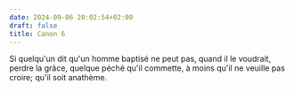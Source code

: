 ```yaml
---
date: 2024-09-06 20:02:54+02:00
draft: false
title: Canon 6
---
```





Si quelqu'un dit qu'un homme baptisé ne peut pas, quand il le voudrait, perdre la grâce, quelque péché qu'il commette, à moins qu'il ne veuille pas croire; qu'il soit anathème.
